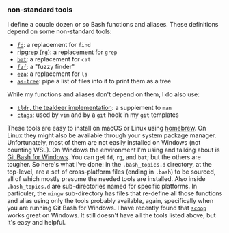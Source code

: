 ### non-standard tools

I define a couple dozen or so Bash functions and aliases.  These definitions depend on some non-standard tools:

* [`fd`](https://github.com/sharkdp/fd): a replacement for `find`
* [ripgrep (`rg`)](https://github.com/BurntSushi/ripgrep): a replacement for `grep`
* [`bat`](https://github.com/sharkdp/bat): a replacement for `cat`
* [`fzf`](https://github.com/junegunn/fzf): a "fuzzy finder"
* [`eza`](https://github.com/eza-community/eza): a replacement for `ls`
* [`as-tree`](https://github.com/jez/as-tree): pipe a list of files into it to print them as a tree

While my functions and aliases don't depend on them, I do also use:

* [`tldr`, the tealdeer implementation](https://github.com/dbrgn/tealdeer): a supplement to `man`
* [`ctags`](https://github.com/universal-ctags/ctags): used by `vim` and by a `git` hook in my `git` templates

These tools are easy to install on macOS or Linux using [homebrew](https://brew.sh/).  On Linux they might also be available through your system package manager.  Unfortunately, most of them are not easily installed on Windows (not counting WSL).  On Windows the environment I'm using and talking about is [Git Bash for Windows](https://git-scm.com).  You can get `fd`, `rg`, and `bat`; but the others are tougher.  So here's what I've done: in the `.bash_topics.d` directory, at the top-level, are a set of cross-platform files (ending in `.bash`) to be sourced, all of which mostly presume the needed tools are installed.  Also inside `.bash_topics.d` are sub-directories named for specific platforms.  In particuler, the `mingw` sub-directory has files that re-define all those functions and alias using only the tools probably available, again, specifically when you are running Git Bash for Windows.  I have recently found that [`scoop`](https://scoop.sh) works great on Windows.  It still doesn't have all the tools listed above, but it's easy and helpful.
